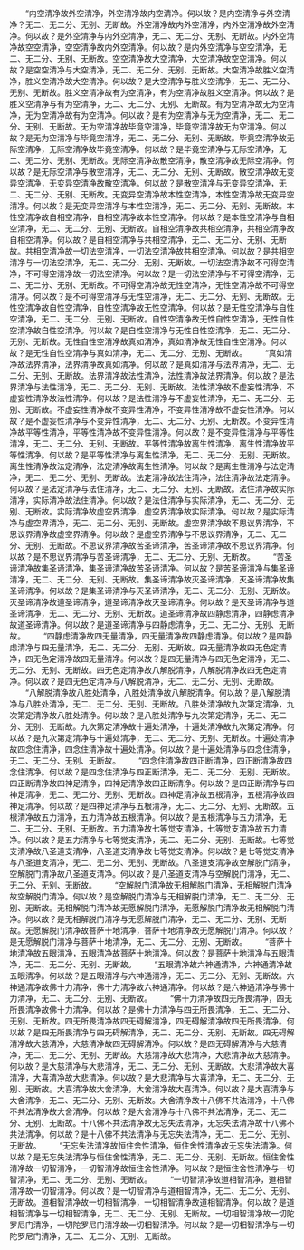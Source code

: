 <!-- { "loadSidebar": true } -->
　　“内空清净故外空清净，外空清净故内空清净。何以故？是内空清净与外空清净？无二、无二分、无别、无断故。外空清净故内外空清净，内外空清净故外空清净。何以故？是外空清净与内外空清净，无二、无二分、无别、无断故。内外空清净故空空清净，空空清净故内外空清净。何以故？是内外空清净与空空清净，无二、无二分、无别、无断故。空空清净故大空清净，大空清净故空空清净。何以故？是空空清净与大空清净，无二、无二分、无别、无断故。大空清净故胜义空清净，胜义空清净故大空清净。何以故？是大空清净与胜义空清净，无二、无二分、无别、无断故。胜义空清净故有为空清净，有为空清净故胜义空清净。何以故？是胜义空清净与有为空清净，无二、无二分、无别、无断故。有为空清净故无为空清净，无为空清净故有为空清净。何以故？是有为空清净与无为空清净，无二、无二分、无别、无断故。无为空清净故毕竟空清净，毕竟空清净故无为空清净。何以故？是无为空清净与毕竟空清净，无二、无二分、无别、无断故。毕竟空清净故无际空清净，无际空清净故毕竟空清净。何以故？是毕竟空清净与无际空清净，无二、无二分、无别、无断故。无际空清净故散空清净，散空清净故无际空清净。何以故？是无际空清净与散空清净，无二、无二分、无别、无断故。散空清净故无变异空清净，无变异空清净故散空清净。何以故？是散空清净与无变异空清净，无二、无二分、无别、无断故。无变异空清净故本性空清净，本性空清净故无变异空清净。何以故？是无变异空清净与本性空清净，无二、无二分、无别、无断故。本性空清净故自相空清净，自相空清净故本性空清净。何以故？是本性空清净与自相空清净，无二、无二分、无别、无断故。自相空清净故共相空清净，共相空清净故自相空清净。何以故？是自相空清净与共相空清净，无二、无二分、无别、无断故。共相空清净故一切法空清净，一切法空清净故共相空清净。何以故？是共相空清净与一切法空清净，无二、无二分、无别、无断故。一切法空清净故不可得空清净，不可得空清净故一切法空清净。何以故？是一切法空清净与不可得空清净，无二、无二分、无别、无断故。不可得空清净故无性空清净，无性空清净故不可得空清净。何以故？是不可得空清净与无性空清净，无二、无二分、无别、无断故。无性空清净故自性空清净，自性空清净故无性空清净。何以故？是无性空清净与自性空清净，无二、无二分、无别、无断故。自性空清净故无性自性空清净，无性自性空清净故自性空清净。何以故？是自性空清净与无性自性空清净，无二、无二分、无别、无断故。无性自性空清净故真如清净，真如清净故无性自性空清净。何以故？是无性自性空清净与真如清净，无二、无二分、无别、无断故。
　　“真如清净故法界清净，法界清净故真如清净。何以故？是真如清净与法界清净，无二、无二分、无别、无断故。法界清净故法性清净，法性清净故法界清净。何以故？是法界清净与法性清净，无二、无二分、无别、无断故。法性清净故不虚妄性清净，不虚妄性清净故法性清净。何以故？是法性清净与不虚妄性清净，无二、无二分、无别、无断故。不虚妄性清净故不变异性清净，不变异性清净故不虚妄性清净。何以故？是不虚妄性清净与不变异性清净，无二、无二分、无别、无断故。不变异性清净故平等性清净，平等性清净故不变异性清净。何以故？是不变异性清净与平等性清净，无二、无二分、无别、无断故。平等性清净故离生性清净，离生性清净故平等性清净。何以故？是平等性清净与离生性清净，无二、无二分、无别、无断故。离生性清净故法定清净，法定清净故离生性清净。何以故？是离生性清净与法定清净，无二、无二分、无别、无断故。法定清净故法住清净，法住清净故法定清净。何以故？是法定清净与法住清净，无二、无二分、无别、无断故。法住清净故实际清净，实际清净故法住清净。何以故？是法住清净与实际清净，无二、无二分、无别、无断故。实际清净故虚空界清净，虚空界清净故实际清净。何以故？是实际清净与虚空界清净，无二、无二分、无别、无断故。虚空界清净故不思议界清净，不思议界清净故虚空界清净。何以故？是虚空界清净与不思议界清净，无二、无二分、无别、无断故。不思议界清净故苦圣谛清净，苦圣谛清净故不思议界清净。何以故？是不思议界清净与苦圣谛清净，无二、无二分、无别、无断故。
　　“苦圣谛清净故集圣谛清净，集圣谛清净故苦圣谛清净。何以故？是苦圣谛清净与集圣谛清净，无二、无二分、无别、无断故。集圣谛清净故灭圣谛清净，灭圣谛清净故集圣谛清净。何以故？是集圣谛清净与灭圣谛清净，无二、无二分、无别、无断故。灭圣谛清净故道圣谛清净，道圣谛清净故灭圣谛清净。何以故？是灭圣谛清净与道圣谛清净，无二、无二分、无别、无断故。道圣谛清净故四静虑清净，四静虑清净故道圣谛清净。何以故？是道圣谛清净与四静虑清净，无二、无二分、无别、无断故。
　　“四静虑清净故四无量清净，四无量清净故四静虑清净。何以故？是四静虑清净与四无量清净，无二、无二分、无别、无断故。四无量清净故四无色定清净，四无色定清净故四无量清净。何以故？是四无量清净与四无色定清净，无二、无二分、无别、无断故。四无色定清净故八解脱清净，八解脱清净故四无色定清净。何以故？是四无色定清净与八解脱清净，无二、无二分、无别、无断故。
　　“八解脱清净故八胜处清净，八胜处清净故八解脱清净。何以故？是八解脱清净与八胜处清净，无二、无二分、无别、无断故。八胜处清净故九次第定清净，九次第定清净故八胜处清净。何以故？是八胜处清净与九次第定清净，无二、无二分、无别、无断故。九次第定清净故十遍处清净，十遍处清净故九次第定清净。何以故？是九次第定清净与十遍处清净，无二、无二分、无别、无断故。十遍处清净故四念住清净，四念住清净故十遍处清净。何以故？是十遍处清净与四念住清净，无二、无二分、无别、无断故。
　　“四念住清净故四正断清净，四正断清净故四念住清净。何以故？是四念住清净与四正断清净，无二、无二分、无别、无断故。四正断清净故四神足清净，四神足清净故四正断清净。何以故？是四正断清净与四神足清净，无二、无二分、无别、无断故。四神足清净故五根清净，五根清净故四神足清净。何以故？是四神足清净与五根清净，无二、无二分、无别、无断故。五根清净故五力清净，五力清净故五根清净。何以故？是五根清净与五力清净，无二、无二分、无别、无断故。五力清净故七等觉支清净，七等觉支清净故五力清净。何以故？是五力清净与七等觉支清净，无二、无二分、无别、无断故。七等觉支清净故八圣道支清净，八圣道支清净故七等觉支清净。何以故？是七等觉支清净与八圣道支清净，无二、无二分、无别、无断故。八圣道支清净故空解脱门清净，空解脱门清净故八圣道支清净。何以故？是八圣道支清净与空解脱门清净，无二、无二分、无别、无断故。
　　“空解脱门清净故无相解脱门清净，无相解脱门清净故空解脱门清净。何以故？是空解脱门清净与无相解脱门清净，无二、无二分、无别、无断故。无相解脱门清净故无愿解脱门清净，无愿解脱门清净故无相解脱门清净。何以故？是无相解脱门清净与无愿解脱门清净，无二、无二分、无别、无断故。无愿解脱门清净故菩萨十地清净，菩萨十地清净故无愿解脱门清净。何以故？是无愿解脱门清净与菩萨十地清净，无二、无二分、无别、无断故。
　　“菩萨十地清净故五眼清净，五眼清净故菩萨十地清净。何以故？是菩萨十地清净与五眼清净，无二、无二分、无别、无断故。
　　“五眼清净故六神通清净，六神通清净故五眼清净。何以故？是五眼清净与六神通清净，无二、无二分、无别、无断故。六神通清净故佛十力清净，佛十力清净故六神通清净。何以故？是六神通清净与佛十力清净，无二、无二分、无别、无断故。
　　“佛十力清净故四无所畏清净，四无所畏清净故佛十力清净。何以故？是佛十力清净与四无所畏清净，无二、无二分、无别、无断故。四无所畏清净故四无碍解清净，四无碍解清净故四无所畏清净。何以故？是四无所畏清净与四无碍解清净，无二、无二分、无别、无断故。四无碍解清净故大慈清净，大慈清净故四无碍解清净。何以故？是四无碍解清净与大慈清净，无二、无二分、无别、无断故。大慈清净故大悲清净，大悲清净故大慈清净。何以故？是大慈清净与大悲清净，无二、无二分、无别、无断故。大悲清净故大喜清净，大喜清净故大悲清净。何以故？是大悲清净与大喜清净，无二、无二分、无别、无断故。大喜清净故大舍清净，大舍清净故大喜清净。何以故？是大喜清净与大舍清净，无二、无二分、无别、无断故。大舍清净故十八佛不共法清净，十八佛不共法清净故大舍清净。何以故？是大舍清净与十八佛不共法清净，无二、无二分、无别、无断故。十八佛不共法清净故无忘失法清净，无忘失法清净故十八佛不共法清净。何以故？是十八佛不共法清净与无忘失法清净，无二、无二分、无别、无断故。
　　“无忘失法清净故恒住舍性清净，恒住舍性清净故无忘失法清净。何以故？是无忘失法清净与恒住舍性清净，无二、无二分、无别、无断故。恒住舍性清净故一切智清净，一切智清净故恒住舍性清净。何以故？是恒住舍性清净与一切智清净，无二、无二分、无别、无断故。
　　“一切智清净故道相智清净，道相智清净故一切智清净。何以故？是一切智清净与道相智清净，无二、无二分、无别、无断故。道相智清净故一切相智清净，一切相智清净故道相智清净。何以故？是道相智清净与一切相智清净，无二、无二分、无别、无断故。一切相智清净故一切陀罗尼门清净，一切陀罗尼门清净故一切相智清净。何以故？是一切相智清净与一切陀罗尼门清净，无二、无二分、无别、无断故。
